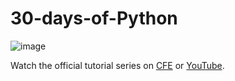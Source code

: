 # 30-days-of-Python

![image](https://user-images.githubusercontent.com/60849935/116584806-64caec00-a920-11eb-8206-e8f314018feb.png)

Watch the official tutorial series on [CFE](https://www.codingforentrepreneurs.com/projects/30-days-python-38) or [YouTube](https://www.youtube.com/playlist?list=PLEsfXFp6DpzQjDBvhNy5YbaBx9j-ZsUe6).
